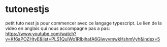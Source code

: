 # tutonestjs
petit tuto nest js pour commencer avec ce langage typescript.
Le lien de la video en anglais qui nous accompagne pas a pas:
https://www.youtube.com/watch?v=Kf6aPOZHtyE&list=PLS1QulWo1RIbihafA6GlwyvmwkHshmVyh&index=5
